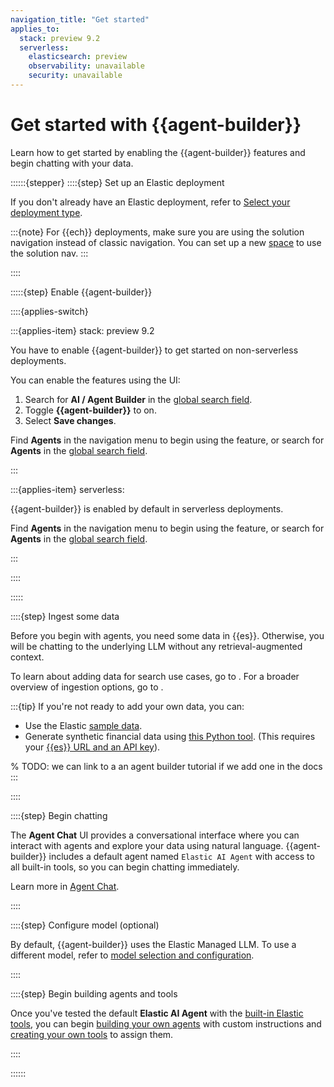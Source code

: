 ```yaml
---
navigation_title: "Get started"
applies_to:
  stack: preview 9.2
  serverless:
    elasticsearch: preview
    observability: unavailable
    security: unavailable
---
```


# Get started with {{agent-builder}}

Learn how to get started by enabling the {{agent-builder}} features and begin chatting with your data.

::::::{stepper}
::::{step} Set up an Elastic deployment

If you don't already have an Elastic deployment, refer to [Select your deployment type](/solutions/search/get-started.md#choose-your-deployment-type).

:::{note}
For {{ech}} deployments, make sure you are using the solution navigation instead of classic navigation.
You can set up a new [space](/deploy-manage/manage-spaces.md) to use the solution nav.
:::

::::

:::::{step} Enable {{agent-builder}}

::::{applies-switch}

:::{applies-item} stack: preview 9.2

You have to enable {{agent-builder}} to get started on non-serverless deployments.

You can enable the features using the UI:

1. Search for **AI / Agent Builder** in the [global search field](/explore-analyze/find-and-organize/find-apps-and-objects.md).
2. Toggle **{{agent-builder}}** to on.
3. Select **Save changes**.

Find **Agents** in the navigation menu to begin using the feature, or search for **Agents** in the [global search field](/explore-analyze/find-and-organize/find-apps-and-objects.md).

:::

:::{applies-item} serverless:

{{agent-builder}} is enabled by default in serverless deployments.

Find **Agents** in the navigation menu to begin using the feature, or search for **Agents** in the [global search field](/explore-analyze/find-and-organize/find-apps-and-objects.md).

:::

::::

:::::

::::{step} Ingest some data

Before you begin with agents, you need some data in {{es}}. Otherwise, you will be chatting to the underlying LLM without any retrieval-augmented context.

To learn about adding data for search use cases, go to [](/solutions/search/ingest-for-search.md).
For a broader overview of ingestion options, go to [](/manage-data/ingest.md).

:::{tip}
If you're not ready to add your own data, you can:
- Use the Elastic [sample data](/manage-data/ingest/sample-data.md).
- Generate synthetic financial data using [this Python tool](https://github.com/jeffvestal/synthetic-financial-data?tab=readme-ov-file#synthetic-financial-data-generator-).  (This requires your [{{es}} URL and an API key](/solutions/search/search-connection-details.md)).

% TODO: we can link to a an agent builder tutorial if we add one in the docs
:::

::::

::::{step} Begin chatting

The **Agent Chat** UI provides a conversational interface where you can interact with agents and explore your data using natural language. {{agent-builder}} includes a default agent named `Elastic AI Agent` with access to all built-in tools, so you can begin chatting immediately.

Learn more in [Agent Chat](chat.md).

::::

::::{step} Configure model (optional)

By default, {{agent-builder}} uses the Elastic Managed LLM. To use a different model, refer to [model selection and configuration](models.md).

::::

::::{step} Begin building agents and tools

Once you've tested the default **Elastic AI Agent** with the [built-in Elastic tools](tools.md), you can begin [building your own agents](agent-builder-agents.md#create-a-new-agent) with custom instructions and [creating your own tools](tools.md#create-custom-tools) to assign them.

::::

::::::
